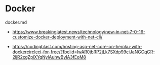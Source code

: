 # Docker

docker.md

*   https://www.breakinglatest.news/technology/new-in-net-7-0-16-customize-docker-deployment-with-net-cli/

*   https://codingblast.com/hosting-asp-net-core-on-heroku-with-dockercircleci-for-free/?fbclid=IwAR0jbRP2jLk7SXdp99ciJaNGCqGR-2ljR2xgZpiXYqNylAuhwByIA3fEoM8

